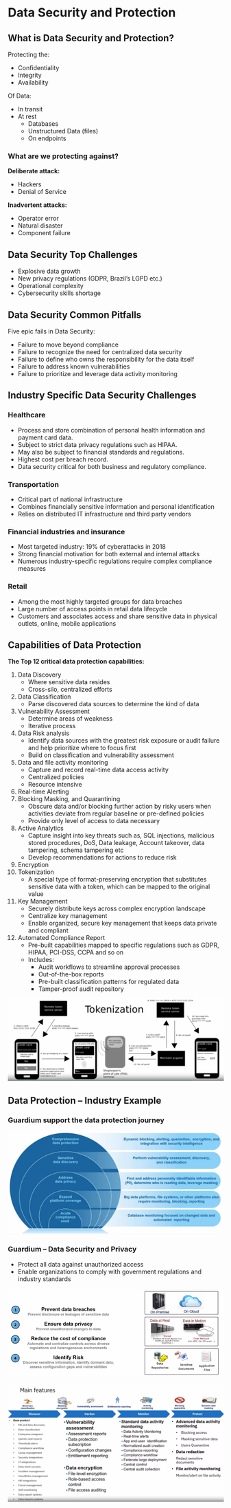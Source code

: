 # Data Security and Protection

## What is Data Security and Protection?

Protecting the:
- Confidentiality
- Integrity
- Availability

Of Data:
- In transit
- At rest
	- Databases
	- Unstructured Data (files)
	- On endpoints

### What are we protecting against?

**Deliberate attack:**
- Hackers
- Denial of Service

**Inadvertent attacks:**
- Operator error
- Natural disaster
- Component failure

## Data Security Top Challenges

- Explosive data growth
- New privacy regulations (GDPR, Brazil’s LGPD etc.)
- Operational complexity
- Cybersecurity skills shortage

## Data Security Common Pitfalls

Five epic fails in Data Security:
- Failure to move beyond compliance
- Failure to recognize the need for centralized data security
- Failure to define who owns the responsibility for the data itself
- Failure to address known vulnerabilities
- Failure to prioritize and leverage data activity monitoring

## Industry Specific Data Security Challenges

### Healthcare

- Process and store combination of personal health information and payment card data.
- Subject to strict data privacy regulations such as HIPAA.
- May also be subject to financial standards and regulations.
- Highest cost per breach record.
- Data security critical for both business and regulatory compliance.

### Transportation

- Critical part of national infrastructure
- Combines financially sensitive information and personal identification
- Relies on distributed IT infrastructure and third party vendors

### Financial industries and insurance

- Most targeted industry: 19% of cyberattacks in 2018
- Strong financial motivation for both external and internal attacks
- Numerous industry-specific regulations require complex compliance measures

### Retail

- Among the most highly targeted groups for data breaches
- Large number of access points in retail data lifecycle
- Customers and associates access and share sensitive data in physical outlets, online, mobile applications

## Capabilities of Data Protection

**The Top 12 critical data protection capabilities:**
1) Data Discovery
	- Where sensitive data resides
	- Cross-silo, centralized efforts
2) Data Classification
	- Parse discovered data sources to determine the kind of data
3) Vulnerability Assessment
	- Determine areas of weakness
	- Iterative process
4) Data Risk analysis
	- Identify data sources with the greatest risk exposure or audit failure and help prioritize where to focus first
	- Build on classification and vulnerability assessment
5) Data and file activity monitoring
	- Capture and record real-time data access activity
	- Centralized policies
	- Resource intensive
6) Real-time Alerting
7) Blocking Masking, and Quarantining
	- Obscure data and/or blocking further action by risky users when activities deviate from regular baseline or pre-defined policies
	- Provide only level of access to data necessary
8) Active Analytics
	- Capture insight into key threats such as, SQL injections, malicious stored procedures, DoS, Data leakage, Account takeover, data tampering, schema tampering etc
	- Develop recommendations for actions to reduce risk
9) Encryption
10) Tokenization
	- A special type of format-preserving encryption that substitutes sensitive data with a token, which can be mapped to the original value
11) Key Management
	- Securely distribute keys across complex encryption landscape
	- Centralize key management
	- Enable organized, secure key management that keeps data private and compliant
12) Automated Compliance Report
	- Pre-built capabilities mapped to specific regulations such as GDPR, HIPAA, PCI-DSS, CCPA and so on
	- Includes:
		- Audit workflows to streamline approval processes
		- Out-of-the-box reports
		- Pre-built classification patterns for regulated data
		- Tamper-proof audit repository

![](images/Pasted%20image%2020230427164252.png)

## Data Protection – Industry Example

### Guardium support the data protection journey

![](images/Pasted%20image%2020230427164822.png)

### Guardium – Data Security and Privacy

- Protect all data against unauthorized access
- Enable organizations to comply with government regulations and industry standards

![](images/Pasted%20image%2020230427164946.png)

![](images/Pasted%20image%2020230427165015.png)
